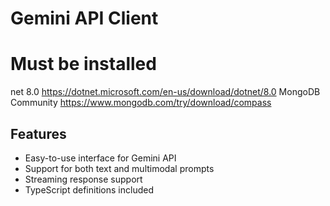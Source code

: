# Gemini API Client

# Must be installed
net 8.0
https://dotnet.microsoft.com/en-us/download/dotnet/8.0
MongoDB Community
https://www.mongodb.com/try/download/compass

## Features

- Easy-to-use interface for Gemini API
- Support for both text and multimodal prompts
- Streaming response support
- TypeScript definitions included



